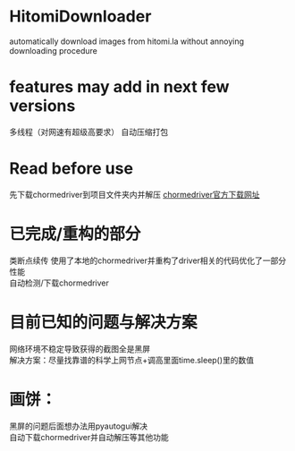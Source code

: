 # HitomiDownloader
automatically download images from hitomi.la without annoying downloading procedure
# features may add in next few versions
多线程（对网速有超级高要求） 自动压缩打包 
# Read before use  
先下载chormedriver到项目文件夹内并解压
[chormedriver官方下载网址](https://storage.googleapis.com/chrome-for-testing-public/134.0.6998.165/win64/chromedriver-win64.zip)  
# 已完成/重构的部分
类断点续传 使用了本地的chormedriver并重构了driver相关的代码优化了一部分性能  
自动检测/下载chormedriver
# 目前已知的问题与解决方案
网络环境不稳定导致获得的截图全是黑屏  
解决方案：尽量找靠谱的科学上网节点+调高里面time.sleep()里的数值
# 画饼：  
黑屏的问题后面想办法用pyautogui解决  
自动下载chormedriver并自动解压等其他功能
